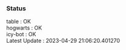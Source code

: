 ### Status


table : OK  
hogwarts : OK  
icy-bot : OK  
Latest Update : 2023-04-29 21:06:20.401270
